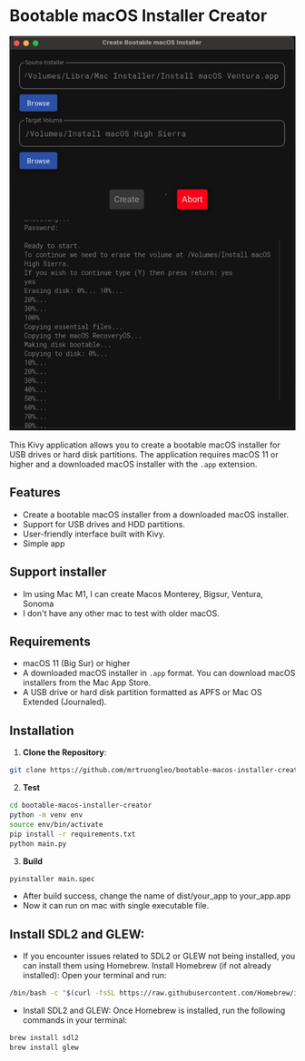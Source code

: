 # Bootable macOS Installer Creator

![Preview](https://github.com/mrtruongleo/bootable-macos-installer-creator/blob/main/screen.jpg)

This Kivy application allows you to create a bootable macOS installer for USB drives or hard disk partitions.
The application requires macOS 11 or higher and a downloaded macOS installer with the `.app` extension.

## Features

- Create a bootable macOS installer from a downloaded macOS installer.
- Support for USB drives and HDD partitions.
- User-friendly interface built with Kivy.
- Simple app

## Support installer

- Im using Mac M1, I can create Macos Monterey, Bigsur, Ventura, Sonoma
- I don't have any other mac to test with older macOS.

## Requirements

- macOS 11 (Big Sur) or higher
- A downloaded macOS installer in `.app` format. You can download macOS installers from the Mac App Store.
- A USB drive or hard disk partition formatted as APFS or Mac OS Extended (Journaled).

## Installation

1. **Clone the Repository**:

```bash
git clone https://github.com/mrtruongleo/bootable-macos-installer-creator.git
```

2. **Test**

```bash
cd bootable-macos-installer-creator
python -m venv env
source env/bin/activate
pip install -r requirements.txt
python main.py
```

3. **Build**

```bash
pyinstaller main.spec
```

- After build success, change the name of dist/your_app to your_app.app
- Now it can run on mac with single executable file.

## Install SDL2 and GLEW:

- If you encounter issues related to SDL2 or GLEW not being installed, you can install them using Homebrew.
  Install Homebrew (if not already installed): Open your terminal and run:

```bash
/bin/bash -c "$(curl -fsSL https://raw.githubusercontent.com/Homebrew/install/HEAD/install.sh)"
```

- Install SDL2 and GLEW: Once Homebrew is installed, run the following commands in your terminal:

```bash
brew install sdl2
brew install glew
```
